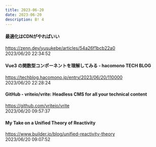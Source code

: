 ```yaml
---
title: 2023-06-20
date: 2023-06-20
description: B! 4
---
```


#### 最適化はCDNがやればいい
https://zenn.dev/yusukebe/articles/54a26f1bcb22a0<br>
2023/06/20 22:34:52<br>


#### Vue3 の関数型コンポーネントを理解してみる - hacomono TECH BLOG
https://techblog.hacomono.jp/entry/2023/06/20/110000<br>
2023/06/20 22:28:24<br>


#### GitHub - vriteio/vrite: Headless CMS for all your technical content
https://github.com/vriteio/vrite<br>
2023/06/20 09:57:37<br>


#### My Take on a Unified Theory of Reactivity
https://www.builder.io/blog/unified-reactivity-theory<br>
2023/06/20 09:07:52<br>


